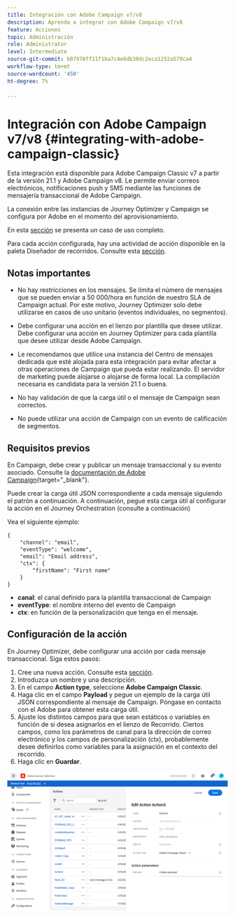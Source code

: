 ```yaml
---
title: Integración con Adobe Campaign v7/v8
description: Aprenda a integrar con Adobe Campaign v7/v8
feature: Acciones
topic: Administración
role: Administrator
level: Intermediate
source-git-commit: b07970ff11f1ba7c4e6db30dc2eca1252a579ca4
workflow-type: tm+mt
source-wordcount: '450'
ht-degree: 7%

---
```


# Integración con Adobe Campaign v7/v8 {#integrating-with-adobe-campaign-classic}

Esta integración está disponible para Adobe Campaign Classic v7 a partir de la versión 21.1 y Adobe Campaign v8. Le permite enviar correos electrónicos, notificaciones push y SMS mediante las funciones de mensajería transaccional de Adobe Campaign.

La conexión entre las instancias de Journey Optimizer y Campaign se configura por Adobe en el momento del aprovisionamiento.

En esta [sección](../building-journeys/campaign-classic-use-case.md) se presenta un caso de uso completo.

Para cada acción configurada, hay una actividad de acción disponible en la paleta Diseñador de recorridos. Consulte esta [sección](../building-journeys/using-adobe-campaign-classic.md).

## Notas importantes

* No hay restricciones en los mensajes. Se limita el número de mensajes que se pueden enviar a 50 000/hora en función de nuestro SLA de Campaign actual. Por este motivo, Journey Optimizer solo debe utilizarse en casos de uso unitario (eventos individuales, no segmentos).

* Debe configurar una acción en el lienzo por plantilla que desee utilizar. Debe configurar una acción en Journey Optimizer para cada plantilla que desee utilizar desde Adobe Campaign.

* Le recomendamos que utilice una instancia del Centro de mensajes dedicada que esté alojada para esta integración para evitar afectar a otras operaciones de Campaign que pueda estar realizando. El servidor de marketing puede alojarse o alojarse de forma local. La compilación necesaria es candidata para la versión 21.1 o buena.

* No hay validación de que la carga útil o el mensaje de Campaign sean correctos.

* No puede utilizar una acción de Campaign con un evento de calificación de segmentos.

## Requisitos previos

En Campaign, debe crear y publicar un mensaje transaccional y su evento asociado. Consulte la [documentación de Adobe Campaign](https://experienceleague.adobe.com/docs/campaign-classic/using/transactional-messaging/introduction/about-transactional-messaging.html#transactional-messaging){target=&quot;_blank&quot;}.

Puede crear la carga útil JSON correspondiente a cada mensaje siguiendo el patrón a continuación. A continuación, pegue esta carga útil al configurar la acción en el Journey Orchestration (consulte a continuación)

Vea el siguiente ejemplo:

```
{
    "channel": "email",
    "eventType": "welcome",
    "email": "Email address",
    "ctx": {
        "firstName": "First name"
    }
}
```

* **canal**: el canal definido para la plantilla transaccional de Campaign
* **eventType**: el nombre interno del evento de Campaign
* **ctx**: en función de la personalización que tenga en el mensaje.

## Configuración de la acción

En Journey Optimizer, debe configurar una acción por cada mensaje transaccional. Siga estos pasos:

1. Cree una nueva acción. Consulte esta [sección](../action/action.md).
1. Introduzca un nombre y una descripción.
1. En el campo **Action type**, seleccione **Adobe Campaign Classic**.
1. Haga clic en el campo **Payload** y pegue un ejemplo de la carga útil JSON correspondiente al mensaje de Campaign. Póngase en contacto con el Adobe para obtener esta carga útil.
1. Ajuste los distintos campos para que sean estáticos o variables en función de si desea asignarlos en el lienzo de Recorrido. Ciertos campos, como los parámetros de canal para la dirección de correo electrónico y los campos de personalización (ctx), probablemente desee definirlos como variables para la asignación en el contexto del recorrido.
1. Haga clic en **Guardar**.

![](../assets/accintegration1.png)


